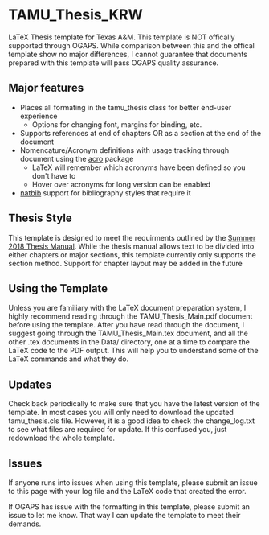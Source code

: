 # TAMU_Thesis_KRW
LaTeX Thesis template for Texas A&amp;M. This template is NOT offically supported through OGAPS.
While comparison between this and the offical template show no major differences, I cannot guarantee
that documents prepared with this template will pass OGAPS quality assurance.

## Major features
* Places all formating in the tamu_thesis class for better end-user experience
  * Options for changing font, margins for binding, etc.
* Supports references at end of chapters OR as a section at the end of the document
* Nomencature/Acronym definitions with usage tracking through document using the [acro][acro] package
  * LaTeX will remember which acronyms have been defined so you don't have to
  * Hover over acronyms for long version can be enabled
* [natbib][natbib] support for bibliography styles that require it

## Thesis Style
This template is designed to meet the requirments outlined by the [Summer 2018 Thesis Manual][thesis manual].
While the thesis manual allows text to be divided into either chapters or major sections, this template currently
only supports the section method. Support for chapter layout may be added in the future

## Using the Template
Unless you are familiary with the LaTeX document preparation system, I highly recommend reading
through the TAMU_Thesis_Main.pdf document before using the template. After you have read through
the document, I suggest going through the TAMU_Thesis_Main.tex document, and all the other .tex
documents in the Data/ directory, one at a time to compare the LaTeX code to the PDF output.
This will help you to understand some of the LaTeX commands and what they do.

## Updates
Check back periodically to make sure that you have the latest version of the template. In most cases you will only need to download the updated tamu_thesis.cls file. However, it is a good idea to check the change_log.txt to see what files are required for update. If this confused you, just redownload the whole template.


## Issues
If anyone runs into issues when using this template, please submit an issue to this page with your log file and the LaTeX code
that created the error. 

If OGAPS has issue with the formatting in this template, please submit an issue to let me know. That way I can update the 
template to meet their demands.

[thesis manual]: http://ogaps.tamu.edu/getattachment/New-Current-Students/Thesis-and-Dissertation-Services/Thesis_Manual_Summer-2018.pdf.aspx?lang=en-US
[acro]: https://ctan.org/pkg/acro?lang=en
[natbib]: https://ctan.org/pkg/natbib?lang=en
